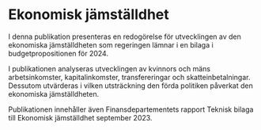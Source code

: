 # Ekonomisk jämställdhet

I denna publikation presenteras en redogörelse för utvecklingen av den ekonomiska jämställdheten som regeringen lämnar i en bilaga i budgetpropositionen för 2024\.


I publikationen analyseras utvecklingen av kvinnors och mäns arbetsinkomster, kapitalinkomster, transfereringar och skatteinbetalningar. Dessutom utvärderas i vilken utsträckning den förda politiken påverkat den ekonomiska jämställdheten.

Publikationen innehåller även Finansdepartementets rapport Teknisk bilaga till Ekonomisk jämställdhet september 2023\.
